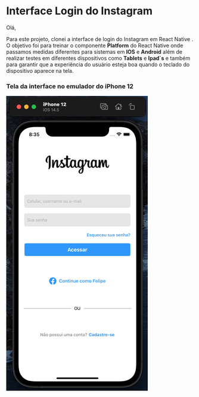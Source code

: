 # Interface Login do Instagram

Olá,

Para este projeto, clonei a interface de login do Instagram em React Native .
O objetivo foi para treinar o componente **Platform** do React Native onde passamos medidas diferentes para sistemas em **IOS** e **Android** além de realizar testes em diferentes dispositivos como **Tablets** e **Ipad`s** e também para garantir que a experiência do usuário esteja boa quando o teclado do dispositivo aparece na tela.

### Tela da interface no emulador do iPhone 12 


![Imagem login Instagram](https://github.com/felipeamodio/Login-Instagram/blob/main/instagram.png)